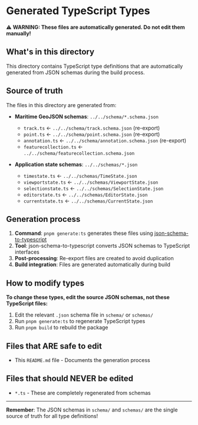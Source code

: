 # Generated TypeScript Types

⚠️ **WARNING: These files are automatically generated. Do not edit them manually!**

## What's in this directory

This directory contains TypeScript type definitions that are automatically generated from JSON schemas during the build process.

## Source of truth

The files in this directory are generated from:

- **Maritime GeoJSON schemas**: `../../schema/*.schema.json`
  - `track.ts` ← `../../schema/track.schema.json` (re-export)
  - `point.ts` ← `../../schema/point.schema.json` (re-export)  
  - `annotation.ts` ← `../../schema/annotation.schema.json` (re-export)
  - `featurecollection.ts` ← `../../schema/featurecollection.schema.json`

- **Application state schemas**: `../../schemas/*.json`
  - `timestate.ts` ← `../../schemas/TimeState.json`
  - `viewportstate.ts` ← `../../schemas/ViewportState.json`
  - `selectionstate.ts` ← `../../schemas/SelectionState.json`
  - `editorstate.ts` ← `../../schemas/EditorState.json`
  - `currentstate.ts` ← `../../schemas/CurrentState.json`

## Generation process

1. **Command**: `pnpm generate:ts` generates these files using [json-schema-to-typescript](https://github.com/bcherny/json-schema-to-typescript)
2. **Tool**: json-schema-to-typescript converts JSON schemas to TypeScript interfaces
3. **Post-processing**: Re-export files are created to avoid duplication
4. **Build integration**: Files are generated automatically during build

## How to modify types

**To change these types, edit the source JSON schemas, not these TypeScript files:**

1. Edit the relevant `.json` schema file in `schema/` or `schemas/`
2. Run `pnpm generate:ts` to regenerate TypeScript types
3. Run `pnpm build` to rebuild the package

## Files that ARE safe to edit

- This `README.md` file - Documents the generation process

## Files that should NEVER be edited

- `*.ts` - These are completely regenerated from schemas

---

**Remember**: The JSON schemas in `schema/` and `schemas/` are the single source of truth for all type definitions!